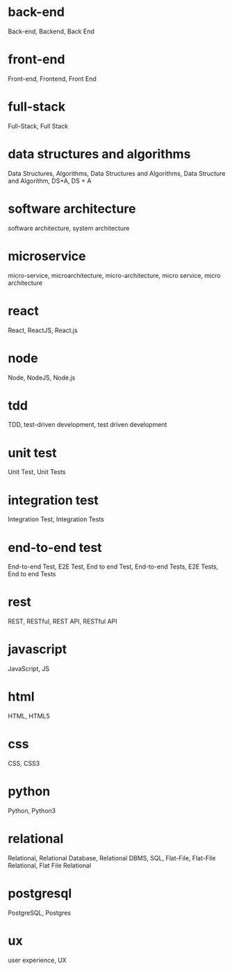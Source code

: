 # back-end
Back-end, Backend, Back End
# front-end
Front-end, Frontend, Front End
# full-stack
Full-Stack, Full Stack
# data structures and algorithms
Data Structures, Algorithms, Data Structures and Algorithms, Data Structure and Algorithm, DS+A, DS + A
# software architecture
software architecture, system architecture
# microservice
micro-service, microarchitecture, micro-architecture, micro service, micro architecture
# react
React, ReactJS, React.js
# node
Node, NodeJS, Node.js
# tdd
TDD, test-driven development, test driven development
# unit test
Unit Test, Unit Tests
# integration test
Integration Test, Integration Tests
# end-to-end test
End-to-end Test, E2E Test, End to end Test, End-to-end Tests, E2E Tests, End to end Tests
# rest
REST, RESTful, REST API, RESTful API
# javascript
JavaScript, JS
# html
HTML, HTML5
# css
CSS, CSS3
# python
Python, Python3
# relational
Relational, Relational Database, Relational DBMS, SQL, Flat-File, Flat-File Relational, Flat File Relational
# postgresql
PostgreSQL, Postgres
# ux
user experience, UX